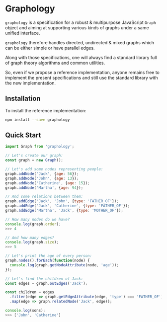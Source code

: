 # Graphology

`graphology` is a specification for a robust & multipurpose JavaScript `Graph` object and aiming at supporting various kinds of graphs under a same unified interface.

`graphology` therefore handles directed, undirected & mixed graphs which can be either simple or have parallel edges.

Along with those specifications, one will always find a standard library full of graph theory algorithms and common utilities.

So, even if we propose a reference implementation, anyone remains free to implement the present specifications and still use the standard library with the new implementation.

## Installation

To install the reference implementation:

```bash
npm install --save graphology
```

## Quick Start

```js
import Graph from 'graphology';

// Let's create our graph:
const graph = new Graph();

// Let's add some nodes representing people:
graph.addNode('Jack', {age: 56});
graph.addNode('John', {age: 13});
graph.addNode('Catherine', {age: 15});
graph.addNode('Martha', {age: 94});

// And some relations between them:
graph.addEdge('Jack', 'John', {type: 'FATHER_OF'});
graph.addEdge('Jack', 'Catherine', {type: 'FATHER_OF'});
graph.addEdge('Martha', 'Jack', {type: 'MOTHER_OF'});

// How many nodes do we have?
console.log(graph.order);
>>> 4

// And how many edges?
console.log(graph.size);
>>> 5

// Let's print the age of every person:
graph.nodes().forEach(function(node) {
  console.log(graph.getNodeAttribute(node, 'age'));
});

// Let's find the children of Jack:
const edges = graph.outEdges('Jack');

const children = edges
  .filter(edge => graph.getEdgeAttribute(edge, 'type') === 'FATHER_OF')
  .map(edge => graph.relatedNode('Jack', edge));

console.log(sons);
>>> ['John', 'Catherine']
```
